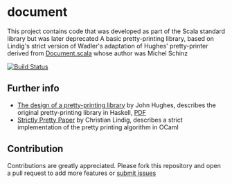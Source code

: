 # document

This project contains code that was developed as part of the Scala standard library but was later deprecated
A basic pretty-printing library, based on Lindig's strict version of Wadler's adaptation of Hughes' pretty-printer derived from [Document.scala](https://github.com/scala/scala/blob/v2.11.8/src/library/scala/text/Document.scala) whose author was Michel Schinz

[![Build Status](https://travis-ci.org/weso/document.svg?branch=master)](https://travis-ci.org/weso/document)

## Further info

* [The design of a pretty-printing library](http://www.cse.chalmers.se/~rjmh/Papers/pretty.html) by John Hughes, describes the original pretty-printing library in Haskell, [PDF](http://belle.sourceforge.net/doc/hughes95design.pdf)
* [Strictly Pretty Paper](https://lindig.github.io/papers/strictly-pretty-2000.pdf) by Christian Lindig, describes a strict implementation of the pretty printing algorithm in OCaml

## Contribution

Contributions are greatly appreciated.
Please fork this repository and open a pull request to add more features or [submit issues](https://github.com/weso/document/issues)
